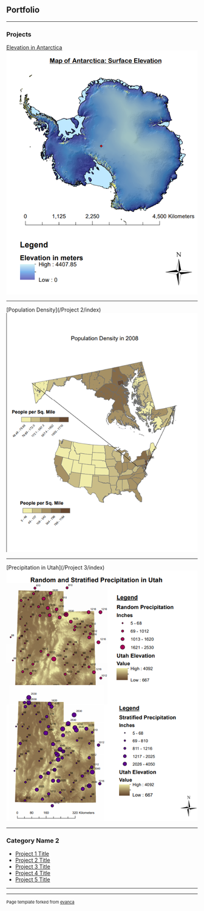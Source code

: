 ## Portfolio

---

### Projects 

[Elevation in Antarctica](/Project/index)
<img src="Project/Lab8_Project.png?raw=true"/>

---
[Population Density](/Project 2/index)
<img src="Project 2/lab1_project2.png?raw=true"/>

---
[Precipitation in Utah](/Project 3/index)
<img src="Project 3/lab3_project3.png?raw=true"/>

---

### Category Name 2

- [Project 1 Title](http://example.com/)
- [Project 2 Title](http://example.com/)
- [Project 3 Title](http://example.com/)
- [Project 4 Title](http://example.com/)
- [Project 5 Title](http://example.com/)

---




---
<p style="font-size:11px">Page template forked from <a href="https://github.com/evanca/quick-portfolio">evanca</a></p>
<!-- Remove above link if you don't want to attibute -->
